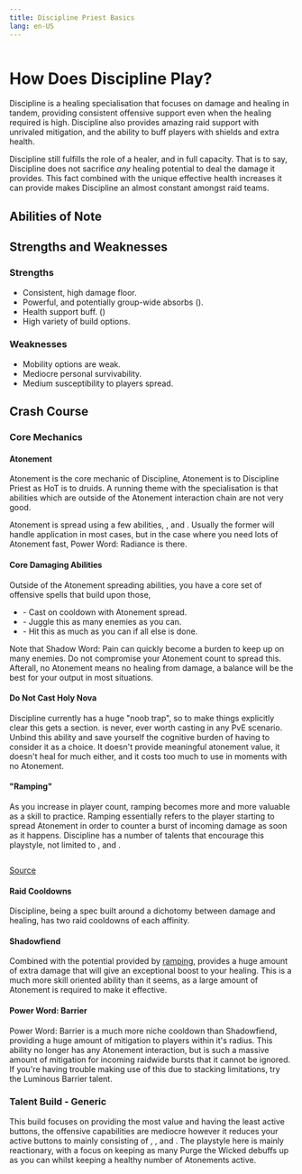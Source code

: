 ```yaml
---
title: Discipline Priest Basics
lang: en-US
---
```


<img class="class-logo" :src="$withBase('/img/priest-logo.png')" />

# How Does Discipline Play?

Discipline is a healing specialisation that focuses on damage and healing in tandem,
providing consistent offensive support even when the healing required is high. Discipline
also provides amazing raid support with unrivaled mitigation, and the ability to buff
players with shields and extra health.

Discipline still fulfills the role of a healer, and in full capacity. That is to say, Discipline
does not sacrifice *any* healing potential to deal the damage it provides. This fact combined
with the unique effective health increases it can provide makes Discipline an almost constant
amongst raid teams.


## Abilities of Note
<Talent :alwaysActive=true spellName="Shadowfiend"></Talent>
<Talent :alwaysActive=true spellName="Power Word: Shield"></Talent>
<Talent :alwaysActive=true spellName="Rapture"></Talent>
<Talent :alwaysActive=true spellName="Power Word: Barrier"></Talent>
<Talent :alwaysActive=true spellName="Smite"></Talent>
<Talent :alwaysActive=true spellName="Penance"></Talent>


## Strengths and Weaknesses
### Strengths
* Consistent, high damage floor.
* Powerful, and potentially group-wide absorbs (<Spell id="271466"></Spell>).
* Health support buff. (<Spell id="21562"></Spell>)
* High variety of build options.

### Weaknesses
* Mobility options are weak.
* Mediocre personal survivability.
* Medium susceptibility to players spread.

## Crash Course
### Core Mechanics
#### Atonement
Atonement is the core mechanic of Discipline, Atonement is to Discipline Priest as HoT is to
druids. A running theme with the specialisation is that abilities which are outside of the Atonement
interaction chain are not very good.

Atonement is spread using a few abilities, <Spell spellName="Power Word: Shield"></Spell>, <Spell spellName="Shadow Mend"></Spell> and
<Spell spellName="Power Word: Radiance"></Spell>. Usually the former will handle application in most cases, but in the
case where you need lots of Atonement fast, Power Word: Radiance is there.


#### Core Damaging Abilities
Outside of the Atonement spreading abilities, you have a core set of offensive spells that build upon
those,
* <Spell spellName="Penance"></Spell> - Cast on cooldown with Atonement spread.
* <Spell spellName="Shadow Word: Pain"></Spell> - Juggle this as many enemies as you can.
* <Spell spellName="Smite"></Spell> - Hit this as much as you can if all else is done.

Note that Shadow Word: Pain can quickly become a burden to keep up on many enemies. Do not compromise
your Atonement count to spread this. Afterall, no Atonement means no healing from damage, a balance
will be the best for your output in most situations.


#### Do Not Cast Holy Nova
Discipline currently has a huge "noob trap", so to make things explicitly clear this gets a section.
<Spell spellName="Holy Nova"></Spell> is never, ever worth casting in any PvE scenario. Unbind this ability and save
yourself the cognitive burden of having to consider it as a choice. It doesn't provide meaningful atonement
value, it doesn't heal for much either, and it costs too much to use in moments with no Atonement.

#### "Ramping"
As you increase in player count, ramping becomes more and more valuable as a skill to practice. Ramping
essentially refers to the player starting to spread Atonement in order to counter a burst of incoming
damage as soon as it happens. Discipline has a number of talents that encourage this playstyle, not
limited to <Spell spellName="Schism"></Spell>, and <Spell spellName="Evangelism"></Spell>.

<img :src="$withBase('/img/wheelchair-ramping.jpg')" />

[Source](http://www.nataliedee.com/index.php?date=041407)

#### Raid Cooldowns
Discipline, being a spec built around a dichotomy between damage and healing, has two raid cooldowns of
each affinity.

#### Shadowfiend
Combined with the potential provided by [ramping](#ramping), <Spell spellName="Shadowfiend"></Spell> provides a huge
amount of extra damage that will give an exceptional boost to your healing. This is a much more skill
oriented ability than it seems, as a large amount of Atonement is required to make it effective.

#### Power Word: Barrier
Power Word: Barrier is a much more niche cooldown than Shadowfiend, providing a huge amount of mitigation
to players within it's radius. This ability no longer has any Atonement interaction, but is such a massive
amount of mitigation for incoming raidwide bursts that it cannot be ignored. If you're having trouble
making use of this due to stacking limitations, try the Luminous Barrier talent.

### Talent Build - Generic
<div class="talent-build">
  <SpellBox spellName="Castigation" label="Tier 15"></SpellBox>
  <SpellBox spellName="Angelic Feather" label="Tier 30"></SpellBox>
  <SpellBox spellName="Shield Discipline" label="Tier 45"></SpellBox>
  <SpellBox spellName="Shining Force" label="Tier 60"></SpellBox>
  <SpellBox spellName="Sins of the Many" label="Tier 75"></SpellBox>
  <SpellBox spellName="Purge the Wicked" label="Tier 90"></SpellBox>
  <SpellBox spellName="Lenience" label="Tier 100"></SpellBox>
</div>

This build focuses on providing the most value and having the least active buttons, the offensive
capabilities are mediocre however it reduces your active buttons to mainly consisting of <Spell spellName="Power Word: Shield"></Spell>,
 <Spell spellName="Purge the Wicked"></Spell>, and <Spell spellName="Smite"></Spell>. The playstyle
here is mainly reactionary, with a focus on keeping as many Purge the Wicked debuffs up as you can whilst
keeping a healthy number of Atonements active.
